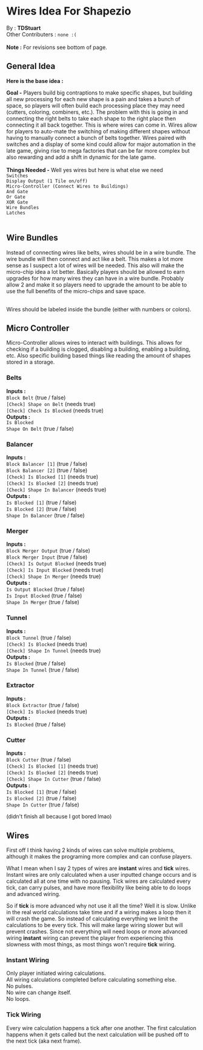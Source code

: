 # Wires Idea For Shapezio
By : **TDStuart** <br>
Other Contributers : `none :(` <br> <br>
**Note :** For revisions see bottom of page.

## General Idea
**Here is the base idea :**

**Goal -** Players build big contraptions to make specific shapes, but building all new processing for each new shape is a pain and takes a bunch of space, so players will often build each processing place they may need (cutters, coloring, combiners, etc.). The problem with this is going in and connecting the right belts to take each shape to the right place then connecting it all back together. This is where wires can come in. Wires allow for players to auto-mate the switching of making different shapes without having to manually connect a bunch of belts together. Wires paired with switches and a display of some kind could allow for major automation in the late game, giving rise to mega factories that can be far more complex but also rewarding and add a shift in dynamic for the late game.
<br><br>
**Things Needed -** Well yes wires but here is what else we need <br>
`Switches` <br>
`Display Output (1 Tile on/off)` <br>
`Micro-Controller (Connect Wires to Buildings)` <br>
`And Gate` <br>
`Or Gate` <br>
`XOR Gate` <br>
`Wire Bundles` <br>
`Latches` <br> <br>

## Wire Bundles
Instead of connecting wires like belts, wires should be in a wire bundle. The wire bundle will then connect and act like a belt. This makes a lot more sense as I suspect a lot of wires will be needed. This also will make the micro-chip idea a lot better. Basically players should be allowed to earn upgrades for how many wires they can have in a wire bundle. Probably allow 2 and make it so players need to upgrade the amount to be able to use the full benefits of the micro-chips and save space. <br><br>

Wires should be labeled inside the bundle (either with numbers or colors).

## Micro Controller
Micro-Controller allows wires to interact with buildings. This allows for checking if a building is clogged, disabling a building, enabling a building, etc. Also specific building based things like reading the amount of shapes stored in a storage.

### Belts
**Inputs :** <br>
`Block Belt` (true / false) <br>
`[Check] Shape on Belt` (needs true) <br>
`[Check] Check Is Blocked` (needs true) <br>
**Outputs :** <br>
`Is Blocked` <br>
`Shape On Belt` (true / false) <br>

### Balancer
**Inputs :** <br>
`Block Balancer [1]` (true / false) <br>
`Block Balancer [2]` (true / false) <br>
`[Check] Is Blocked [1]` (needs true) <br>
`[Check] Is Blocked [2]` (needs true) <br>
`[Check] Shape In Balancer` (needs true) <br>
**Outputs :** <br>
`Is Blocked [1]` (true / false) <br>
`Is Blocked [2]` (true / false) <br>
`Shape In Balancer` (true / false)

### Merger
**Inputs :** <br>
`Block Merger Output` (true / false) <br>
`Block Merger Input` (true / false) <br>
`[Check] Is Output Blocked` (needs true) <br>
`[Check] Is Input Blocked` (needs true) <br>
`[Check] Shape In Merger` (needs true) <br>
**Outputs :** <br>
`Is Output Blocked` (true / false) <br>
`Is Input Blocked` (true / false) <br>
`Shape In Merger` (true / false)

### Tunnel
**Inputs :** <br>
`Block Tunnel` (true / false) <br>
`[Check] Is Blocked` (needs true) <br>
`[Check] Shape In Tunnel` (needs true) <br>
**Outputs :** <br>
`Is Blocked` (true / false) <br>
`Shape In Tunnel` (true / false)

### Extractor
**Inputs :** <br>
`Block Extractor` (true / false) <br>
`[Check] Is Blocked` (needs true) <br>
**Outputs :** <br>
`Is Blocked` (true / false) <br>

### Cutter
**Inputs :** <br>
`Block Cutter` (true / false) <br>
`[Check] Is Blocked [1]` (needs true) <br>
`[Check] Is Blocked [2]` (needs true) <br>
`[Check] Shape In Cutter` (true / false) <br>
**Outputs :** <br>
`Is Blocked [1]` (true / false) <br>
`Is Blocked [2]` (true / false) <br>
`Shape In Cutter` (true / false) <br>

(didn't finish all because I got bored lmao)


## Wires
First off I think having 2 kinds of wires can solve multiple problems, although it makes the programing more complex and can confuse players. <br>

What I mean when I say 2 types of wires are **instant** wires and **tick** wires. Instant wires are only calculated when a user inputted change occurs and is calculated all at one time with no pausing. Tick wires are calculated every tick, can carry pulses, and have more flexibility like being able to do loops and advanced wiring. <br>

So if **tick** is more advanced why not use it all the time? Well it is slow. Unlike in the real world calculations take time and if a wiring makes a loop then it will crash the game. So instead of calculating everything we limit the calculations to be every tick. This will make large wiring slower but will prevent crashes. Since not everything will need loops or more advanced wiring **instant** wiring can prevent the player from experiencing this slowness with most things, as most things won't require **tick** wiring.

### Instant Wiring
Only player initiated wiring calculations. <br>
All wiring calculations completed before calculating something else. <br>
No pulses. <br>
No wire can change itself. <br>
No loops. <br>

### Tick Wiring
Every wire calculation happens a tick after one another. The first calculation happens when it gets called but the next calculation will be pushed off to the next tick (aka next frame).
